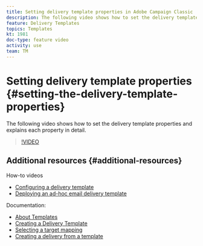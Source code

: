 ```yaml
---
title: Setting delivery template properties in Adobe Campaign Classic
description: The following video shows how to set the delivery template properties in Adobe Campaign Classic and explains each property in detail.
feature: Delivery Templates
topics: Templates
kt: 1981
doc-type: feature video
activity: use
team: TM
---
```


# Setting delivery template properties {#setting-the-delivery-template-properties}

The following video shows how to set the delivery template properties and explains each property in detail.

>[!VIDEO](https://video.tv.adobe.com/v/24067?quality=12)

## Additional resources {#additional-resources}

How-to videos

* [Configuring a delivery template](/help/acc/sending-messages/using-delivery-templates/configuring-a-delivery-template.md)
* [Deploying an ad-hoc email delivery template](/help/acc/sending-messages/using-delivery-templates/deploying-ad-hoc-email-delivery-template.md)

Documentation:

* [About Templates](https://docs.campaign.adobe.com/doc/AC/en/DLV_Using_delivery_templates_About_templates.html)
* [Creating a Delivery Template](https://docs.campaign.adobe.com/doc/AC/en/DLV_Using_delivery_templates_Creating_a_delivery_template.html)
* [Selecting a target mapping](https://docs.campaign.adobe.com/doc/AC/en/DLV_Using_delivery_templates_Selecting_a_target_mapping.html)
* [Creating a delivery from a template](https://docs.campaign.adobe.com/doc/AC/en/DLV_Using_delivery_templates_Creating_a_delivery_from_a_template.html)
